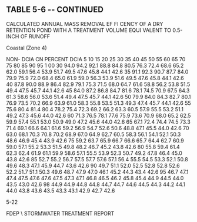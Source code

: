 ## TABLE  5-6 -- CONTINUED 
 
CALCULATED  ANNUAL  MASS  REMOVAL  EF FI
CENCY  OF  A  DRY  RETENTION  POND 
WITH  A  TREATMENT  VOLUME  EQUI
VALENT  TO  0.5-INCH  OF  RUNOFF 
 

 
Coastal (Zone 4)
 
 
NON-
DCIA 
CN 
PERCENT DCIA 
5 
10 
15 
20 
25 
30 
35 
40 
45 
50 
55 
60 
65 
70 
75 
80 
85 
90 
95 
1 00 
30 
94.0 
94.2 
92.1 
88.8 
84.8 
80.5 
76.3 
72.4 
68.6 
65.2 
62.0 
59.1 
56.4 
53.9 
51.7 
49.5 
47.6 
45.8 
44.1 
42.6 
35 
91.1 
92.3 
90.7 
87.7 
84.0 
79.9 
75.9 
72.0 
68.4 
65.0 
61.9 
59.0 
56.3 
53.9 
51.6 
49.5 
47.6 
45.8 
44.1 
42.6 
40 
87.8 
90.0 
88.9 
86.4 
82.9 
79.1 
75.3 
71.5 
68.0 
64.7 
61.6 
58.8 
56.2 
53.8 
51.5 
49.4 
47.5 
45.7 
44.1 
42.6 
45 
84.0 
87.2 
86.8 
84.7 
81.6 
78.1 
74.5 
70.9 
67.5 
64.3 
61.3 
58.6 
56.0 
53.6 
51.4 
49.4 
47.5 
45.7 
44.1 
42.6 
50 
79.9 
84.0 
84.3 
82.7 
80.1 
76.9 
73.5 
70.2 
66.9 
63.9 
61.0 
58.3 
55.8 
53.5 
51.3 
49.3 
47.4 
45.7 
44.1 
42.6 
55 
75.6 
80.4 
81.4 
80.4 
78.2 
75.4 
72.3 
69.2 
66.2 
63.3 
60.5 
57.9 
55.5 
53.2 
51.1 
49.2 
47.3 
45.6 
44.0 
42.6 
60 
71.3 
76.5 
78.1 
77.6 
75.9 
73.6 
70.9 
68.0 
65.2 
62.5 
59.9 
57.4 
55.1 
53.0 
50.9 
49.0 
47.2 
45.6 
44.0 
42.6 
65 
67.1 
72.4 
74.4 
74.5 
73.3 
71.4 
69.1 
66.6 
64.1 
61.6 
59.2 
56.9 
54.7 
52.6 
50.6 
48.8 
47.1 
45.5 
44.0 
42.6 
70 
63.0 
68.1 
70.3 
70.8 
70.2 
68.9 
67.0 
64.9 
62.7 
60.5 
58.3 
56.1 
54.1 
52.1 
50.3 
48.6 
46.9 
45.4 
43.9 
42.6 
75 
59.2 
63.7 
65.9 
66.7 
66.6 
65.7 
64.4 
62.7 
60.9 
59.0 
57.1 
55.2 
53.3 
51.5 
49.8 
48.2 
46.7 
45.2 
43.8 
42.6 
80 
55.8 
59.4 
61.4 
62.3 
62.4 
61.9 
61.1 
59.9 
58.6 
57.1 
55.5 
53.9 
52.3 
50.7 
49.2 
47.8 
46.4 
45.0 
43.8 
42.6 
85 
52.7 
55.2 
56.7 
57.5 
57.7 
57.6 
57.1 
56.4 
55.5 
54.5 
53.3 
52.1 
50.8 
49.6 
48.3 
47.1 
45.9 
44.7 
43.6 
42.6 
90 
49.7 
51.1 
52.0 
52.5 
52.8 
52.8 
52.6 
52.2 
51.7 
51.1 
50.3 
49.6 
48.7 
47.9 
47.0 
46.1 
45.2 
44.3 
43.4 
42.6 
95 
46.7 
47.1 
47.4 
47.5 
47.6 
47.6 
47.5 
47.3 
47.1 
46.8 
46.5 
46.2 
45.8 
45.4 
44.9 
44.5 
44.0 
43.5 
43.0 
42.6 
98 
44.9 
44.9 
44.8 
44.8 
44.7 
44.7 
44.6 
44.5 
44.3 
44.2 
44.1 
44.0 
43.8 
43.6 
43.5 
43.3 
43.1 
42.9 
42.7 
42.6 
 
 
5-22

FDEP \ STORMWATER  TREATMENT  REPORT
